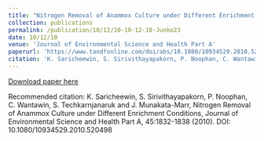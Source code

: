 ```yaml
---
title: "Nitrogen Removal of Anammox Culture under Different Enrichment Conditions"
collection: publications
permalink: /publication/10/12/10-10-12-10-Junko23
date: 10/12/10
venue: 'Journal of Environmental Science and Health Part A'
paperurl: 'https://www.tandfonline.com/doi/abs/10.1080/10934529.2010.520498'
citation: 'K. Saricheewin, S. Sirivithayapakorn, P. Noophan, C. Wantawin, S. Techkarnjanaruk and J. Munakata-Marr, Nitrogen Removal of Anammox Culture under Different Enrichment Conditions, Journal of Environmental Science and Health Part A, 45:1832-1838 (2010). DOI: 10.1080/10934529.2010.520498'
---
```


<a href='https://www.tandfonline.com/doi/abs/10.1080/10934529.2010.520498'>Download paper here</a>

Recommended citation: K. Saricheewin, S. Sirivithayapakorn, P. Noophan, C. Wantawin, S. Techkarnjanaruk and J. Munakata-Marr, Nitrogen Removal of Anammox Culture under Different Enrichment Conditions, Journal of Environmental Science and Health Part A, 45:1832-1838 (2010). DOI: 10.1080/10934529.2010.520498